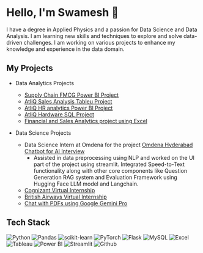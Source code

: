 # Hello, I'm Swamesh 👋

I have a degree in Applied Physics and a passion for Data Science and Data Analysis. I am learning new skills and techniques to explore and solve data-driven challenges. I am working on various projects to enhance my knowledge and experience in the data domain.



## My Projects
    
- Data Analytics Projects
  * [Supply Chain FMCG Power BI Project](https://github.com/Swam80/Supply-Chain-FMCG-project_codebasics)
  * [AtliQ Sales Analysis Tableu Project](https://github.com/Swam80/AtliQ-Sales-Insights_Tableu-)
  * [AtliQ HR analytics Power BI Project](https://github.com/Swam80/AtliQ-HR-Analytics)
  * [AtliQ Hardware SQL Project](https://github.com/Swam80/SQL_Project_AtliQ_AdHoc/blob/main/README.md)
  * [Financial and Sales Analytics project using Excel](https://github.com/Swam80/Excel-Project_AtliQhardware/tree/main)
    
- Data Science Projects
  * Data Science Intern at Omdena for the project [Omdena Hyderabad Chatbot for AI Interview](https://github.com/OmdenaAI/omdena-hyderabad-Chatbot-for-interview)
    - Assisted in data preprocessing using NLP and worked on the UI part of the project using streamlit. Integrated Speed-to-Text functionality along with other core components like Question Generation RAG system and Evaluation Framework using Hugging Face LLM model and Langchain.
  * [Cognizant Virtual Internship](https://github.com/Swam80/Cognizant_AI_Internship_Forage)
  * [British Airways Virtual Internship](https://github.com/Swam80/BritishAirways_Internship)
  * [Chat with PDFs using Google Gemini Pro](https://github.com/Swam80/LLM_GoogleGeminiPro_ChatPdf)
    


## Tech Stack

![Python](https://img.shields.io/badge/Python-3776AB?style=for-the-badge&logo=python&logoColor=white)
![Pandas](https://img.shields.io/badge/Pandas-2C2D72?style=for-the-badge&logo=pandas&logoColor=white)
![scikit-learn](https://img.shields.io/badge/scikit--learn-%23F7931E.svg?style=for-the-badge&logo=scikit-learn&logoColor=white)
![PyTorch](https://img.shields.io/badge/PyTorch-%23EE4C2C.svg?style=for-the-badge&logo=PyTorch&logoColor=white)
![Flask](https://img.shields.io/badge/Flask-000000?style=for-the-badge&logo=flask&logoColor=white)
![MySQL](https://img.shields.io/badge/MySQL-00000F?style=for-the-badge&logo=mysql&logoColor=white)
![Excel](https://img.shields.io/badge/Microsoft_Excel-217346?style=for-the-badge&logo=microsoft-excel&logoColor=white)
![Tableau](https://img.shields.io/badge/Tableau-E97627?style=for-the-badge&logo=Tableau&logoColor=white)
![Power BI](https://img.shields.io/badge/PowerBI-F2C811?style=for-the-badge&logo=Power%20BI&logoColor=white)
![Streamlit](https://img.shields.io/badge/Streamlit-FF4B4B?style=for-the-badge&logo=Streamlit&logoColor=white)
![Github](https://img.shields.io/badge/GitHub-100000?style=for-the-badge&logo=github&logoColor=white)

